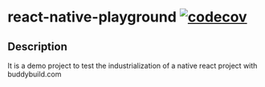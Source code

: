 # react-native-playground [![codecov](https://codecov.io/gh/nartawak/react-native-playground/branch/develop/graph/badge.svg)](https://codecov.io/gh/nartawak/react-native-playground)
## Description

It is a demo project to test the industrialization of a native react project with buddybuild.com
